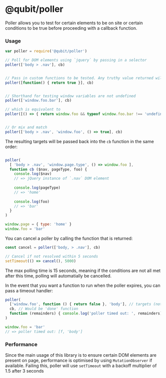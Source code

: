 @qubit/poller
=============

Poller allows you to test for certain elements to be on site or certain conditions to be true before proceeding with a callback function.

### Usage

```js
var poller = require('@qubit/poller')

// Poll for DOM elements using `jquery` by passing in a selector
poller(['body > .nav'], cb)


// Pass in custom functions to be tested. Any truthy value returned will be considered a passing condition.
poller([function() { return true }], cb)


// Shorthand for testing window variables are not undefined
poller(['window.foo.bar'], cb)

// which is equivalent to
poller([() => { return window.foo && typeof window.foo.bar !== 'undefined' }], cb)


// Or mix and match
poller(['body > .nav', 'window.foo', () => true], cb)

```

The resulting targets will be passed back into the `cb` function in the same order:

```js

poller(
  [ 'body > .nav', 'window.page.type', () => window.foo ],
  function cb ($nav, pageType, foo) {
    console.log($nav)
    // => jQuery instance of `.nav` DOM element
    
    console.log(pageType)
    // => 'home'
    
    console.log(foo)
    // => 'bar'
  }
)

window.page = { type: 'home' }
window.foo = 'bar'
```

You can cancel a poller by calling the function that is returned:
```js
const cancel = poller(['body, > .nav'], cb)

// Cancel if not resolved within 5 seconds
setTimeout(() => cancel(), 5000)
```

The max polling time is 15 seconds, meaning if the conditions are not all met after this time, polling will automatially be cancelled.

In the event that you want a function to run when the poller expires, you can pass a timeout handler:
```js
poller(
  ['window.foo', function () { return false }, 'body'], // targets (note second parameter will never pass returning false)
  cb, // Would be 'done' function
  function (remainders) { console.log('poller timed out: ', remainders) } // onTimeout handler which logs params
)

window.foo = 'bar'
// => poller timed out: [f, 'body']
```

### Performance
Since the main usage of this library is to ensure certain DOM elements are present on page, performance is optimised by using `MutationObserver` if available. Failing this, poller will use `setTimeout` with a backoff multiplier of 1.5 after 3 seconds
